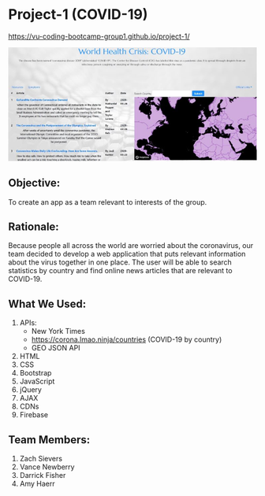# Project-1 (COVID-19)

https://vu-coding-bootcamp-group1.github.io/project-1/

<img src="assets/images/project1.jpg">

## Objective:

To create an app as a team relevant to interests of the group.

## Rationale:

Because people all across the world are worried about the coronavirus, our team decided to develop a web application that puts relevant information about the virus together in one place. The user will be able to search statistics by country and find online news articles that are relevant to COVID-19.

## What We Used:

1. APIs:
   - New York Times
   - https://corona.lmao.ninja/countries (COVID-19 by country)
   - GEO JSON API
2. HTML
3. CSS
4. Bootstrap
5. JavaScript
6. jQuery
7. AJAX
8. CDNs
9. Firebase

## Team Members:

1. Zach Sievers
2. Vance Newberry
3. Darrick Fisher
4. Amy Haerr
